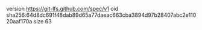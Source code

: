 version https://git-lfs.github.com/spec/v1
oid sha256:64d8dc691f48dab89d65a77daeac663cba3894d97b28407abc2e11020aaf170a
size 63

